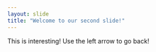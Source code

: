 ```yaml
---
layout: slide
title: "Welcome to our second slide!"
---
```

This is interesting!
Use the left arrow to go back!
